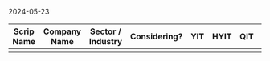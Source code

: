 2024-05-23


| Scrip Name | Company Name | Sector / Industry | Considering? | YIT | HYIT | QIT | MIT | WIT | DIT | HIT | TDA Done? | Remarks |
| ---------- | ------------ | ----------------- | ------------ | --- | ---- | --- | --- | --- | --- | --- | --------- | ------- |
|            |              |                   |              |     |      |     |     |     |     |     |           |         |